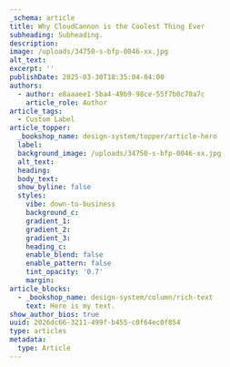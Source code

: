 ```yaml
---
_schema: article
title: Why CloudCannon is the Coolest Thing Ever
subheading: Subheading.
description:
image: /uploads/34750-s-bfp-0046-xx.jpg
alt_text:
excerpt: ''
publishDate: 2025-03-30T18:35:04-04:00
authors:
  - author: e8aaaee1-5ba4-49b9-98ce-55f7b0c70a7c
    article_role: Author
article_tags:
  - Custom Label
article_topper:
  _bookshop_name: design-system/topper/article-hero
  label:
  background_image: /uploads/34750-s-bfp-0046-xx.jpg
  alt_text:
  heading:
  body_text:
  show_byline: false
  styles:
    vibe: down-to-business
    background_c:
    gradient_1:
    gradient_2:
    gradient_3:
    heading_c:
    enable_blend: false
    enable_pattern: false
    tint_opacity: '0.7'
    margin:
article_blocks:
  - _bookshop_name: design-system/column/rich-text
    text: Here is my text.
show_author_bios: true
uuid: 2026dc66-3211-499f-b455-c0f64ec0f854
type: articles
metadata:
  type: Article
---
```

